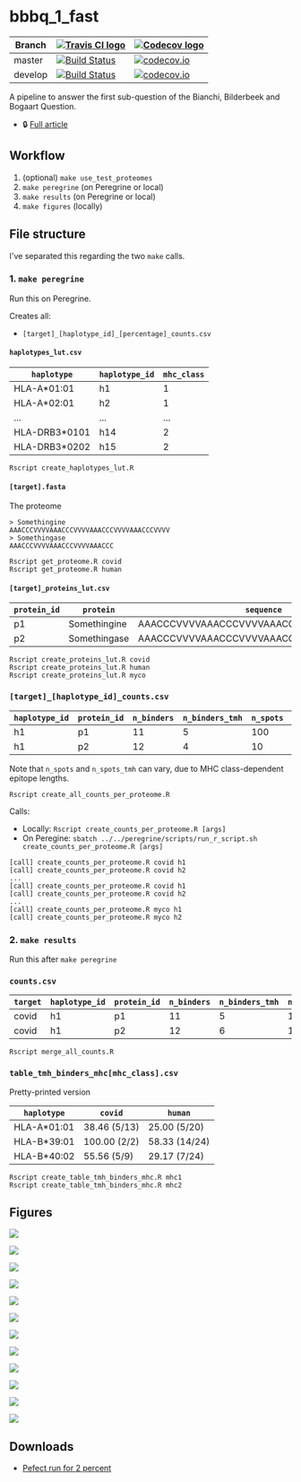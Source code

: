 # bbbq_1_fast

Branch |[![Travis CI logo](pics/TravisCI.png)](https://travis-ci.org)                                                                             |[![Codecov logo](pics/Codecov.png)](https://www.codecov.io)
-------|------------------------------------------------------------------------------------------------------------------------------------------|------------------------------------------------------------------------------------------------------------------------------------------------------------------------
master |[![Build Status](https://travis-ci.org/richelbilderbeek/bbbq_1_fast.svg?branch=master)](https://travis-ci.org/richelbilderbeek/bbbq_1_fast) |[![codecov.io](https://codecov.io/github/richelbilderbeek/bbbq_1_fast/coverage.svg?branch=master)](https://codecov.io/github/richelbilderbeek/bbbq_1_fast/branch/master)
develop|[![Build Status](https://travis-ci.org/richelbilderbeek/bbbq_1_fast.svg?branch=develop)](https://travis-ci.org/richelbilderbeek/bbbq_1_fast)|[![codecov.io](https://codecov.io/github/richelbilderbeek/bbbq_1_fast/coverage.svg?branch=develop)](https://codecov.io/github/richelbilderbeek/bbbq_1_fast/branch/develop)

A pipeline to answer the first sub-question of the 
Bianchi, Bilderbeek and Bogaart Question.

 * :lock: [Full article](https://github.com/richelbilderbeek/bbbq_article)

## Workflow

  1. (optional) `make use_test_proteomes`
  2. `make peregrine` (on Peregrine or local)
  3. `make results` (on Peregrine or local)
  4. `make figures` (locally)

## File structure

I've separated this regarding the two `make` calls.


### 1. `make peregrine`

Run this on Peregrine.

Creates all:

 * `[target]_[haplotype_id]_[percentage]_counts.csv`

#### `haplotypes_lut.csv`

`haplotype`  |`haplotype_id`|`mhc_class`
-------------|--------------|-----------
HLA-A*01:01  |h1            |1
HLA-A*02:01  |h2            |1
...          |...           |...
HLA-DRB3*0101|h14           |2
HLA-DRB3*0202|h15           |2

```
Rscript create_haplotypes_lut.R
```

#### `[target].fasta`

The proteome

```
> Somethingine
AAACCCVVVVAAACCCVVVVAAACCCVVVVAAACCCVVVV
> Somethingase
AAACCCVVVVAAACCCVVVVAAACCC
```

```
Rscript get_proteome.R covid
Rscript get_proteome.R human
```

#### `[target]_proteins_lut.csv`

`protein_id`|`protein`     |`sequence`
------------|--------------|----------------------------------------
p1          |Somethingine  |AAACCCVVVVAAACCCVVVVAAACCCVVVVAAACCCVVVV
p2          |Somethingase  |AAACCCVVVVAAACCCVVVVAAACCC

```
Rscript create_proteins_lut.R covid
Rscript create_proteins_lut.R human
Rscript create_proteins_lut.R myco
```


### `[target]_[haplotype_id]_counts.csv`

`haplotype_id`|`protein_id`|`n_binders`|`n_binders_tmh`|`n_spots`|`n_spots_tmh`
--------------|------------|-----------|---------------|---------|-------------
h1            |p1          |11         |5              |100      |20
h1            |p2          |12         |4              |10       |2

Note that `n_spots` and `n_spots_tmh` can vary, 
due to MHC class-dependent epitope lengths.

```
Rscript create_all_counts_per_proteome.R
```

Calls:

 * Locally: `Rscript create_counts_per_proteome.R [args]`
 * On Peregine: `sbatch ../../peregrine/scripts/run_r_script.sh create_counts_per_proteome.R [args]`

```
[call] create_counts_per_proteome.R covid h1
[call] create_counts_per_proteome.R covid h2
...
[call] create_counts_per_proteome.R covid h1
[call] create_counts_per_proteome.R covid h2
...
[call] create_counts_per_proteome.R myco h1
[call] create_counts_per_proteome.R myco h2
```

### 2. `make results`

Run this after `make peregrine`

### `counts.csv`

`target`|`haplotype_id`|`protein_id`|`n_binders`|`n_binders_tmh`|`n_spots`|`n_spots_tmh`
--------|--------------|------------|-----------|---------------|---------|-------------
covid   |h1            |p1          |11         |5              |100      |20
covid   |h1            |p2          |12         |6              |101      |20


```
Rscript merge_all_counts.R
```

### `table_tmh_binders_mhc[mhc_class].csv`

Pretty-printed version

`haplotype`|`covid`      |`human`
-----------|-------------|-------------
HLA-A*01:01| 38.46 (5/13)| 25.00 (5/20)
HLA-B*39:01| 100.00 (2/2)|58.33 (14/24)
HLA-B*40:02|  55.56 (5/9)| 29.17 (7/24)

```
Rscript create_table_tmh_binders_mhc.R mhc1
Rscript create_table_tmh_binders_mhc.R mhc2
```

## Figures

![](fig_f_tmh_mhc1_grid.png)

![](fig_f_tmh_mhc1_grid_virus_only.png)

![](fig_f_tmh_mhc1_normalized.png)

![](fig_f_tmh_mhc1_normalized_virus_only.png)

![](fig_f_tmh_mhc1.png)

![](fig_f_tmh_mhc1_virus_only.png)

![](fig_f_tmh_mhc2_grid.png)

![](fig_f_tmh_mhc2_grid_virus_only.png)

![](fig_f_tmh_mhc2_normalized.png)

![](fig_f_tmh_mhc2_normalized_virus_only.png)

![](fig_f_tmh_mhc2.png)

![](fig_f_tmh_mhc2_virus_only.png)


## Downloads

 * [Pefect run for 2 percent](http://richelbilderbeek.nl/bbbq_1_fast_20201028.zip)
